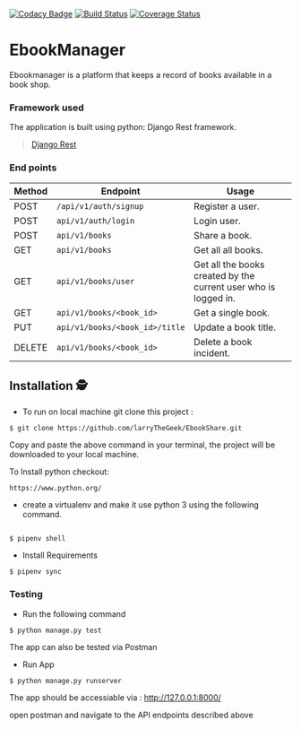 [![Codacy Badge](https://api.codacy.com/project/badge/Grade/4fea0f7323a24b7487c1660cd40add8e)](https://app.codacy.com/app/larryTheGeek/EbookManager?utm_source=github.com&utm_medium=referral&utm_content=larryTheGeek/EbookManager&utm_campaign=Badge_Grade_Dashboard)
[![Build Status](https://travis-ci.com/larryTheGeek/EbookManager.svg?branch=develop)](https://travis-ci.com/larryTheGeek/EbookManager)
[![Coverage Status](https://coveralls.io/repos/github/larryTheGeek/EbookManager/badge.svg)](https://coveralls.io/github/larryTheGeek/EbookManager)

# EbookManager
Ebookmanager is a platform that keeps a record of books available in a book shop.

### Framework used
The application is built using python: Django Rest framework.
>[Django Rest](https://www.django-rest-framework.org/topics/documenting-your-api/)
### End points
Method | Endpoint | Usage |
| ---- | ---- | --------------- |
|POST| `/api/v1/auth/signup` |  Register a user. |
|POST| `api/v1/auth/login` | Login user.|
|POST| `api/v1/books` | Share a book. |
|GET| `api/v1/books` | Get all all books. |
|GET| `api/v1/books/user` | Get all the books created by the current user who is logged in. |
|GET| `api/v1/books/<book_id>` | Get a single book. |
|PUT| `api/v1/books/<book_id>/title` | Update a book title. |
|DELETE| `api/v1/books/<book_id>` | Delete a book incident. | 

## Installation 🕵
- To run on local machine git clone this project :
```
$ git clone https://github.com/larryTheGeek/EbookShare.git
```
Copy and paste the above command in your terminal, the project will be downloaded to your local machine.

To Install python checkout:
```
https://www.python.org/
```

- create a virtualenv and make it use python 3 using the following command.
```

$ pipenv shell
```
- Install Requirements
```
$ pipenv sync
```
### Testing
- Run the following command
```
$ python manage.py test
```

The app can also be tested via Postman
- Run App 
```
$ python manage.py runserver
```
The app should be accessiable via : http://127.0.0.1:8000/

open postman and navigate to the API endpoints described above
